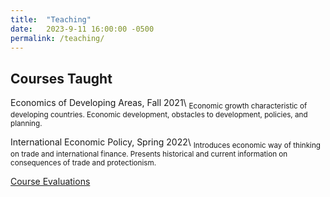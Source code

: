 ```yaml
---
title:  "Teaching"
date:   2023-9-11 16:00:00 -0500
permalink: /teaching/
---
```


## Courses Taught

Economics of Developing Areas, Fall 2021\\
<sub>Economic growth characteristic of developing countries. Economic development, obstacles to development, policies, and planning.</sub>

International Economic Policy, Spring 2022\\
<sub>Introduces economic way of thinking on trade and international finance. Presents historical and current information on consequences of trade and protectionism.</sub>

[Course Evaluations](https://alexntaylor.github.io/assets/documents/taylor_evals_short.pdf)